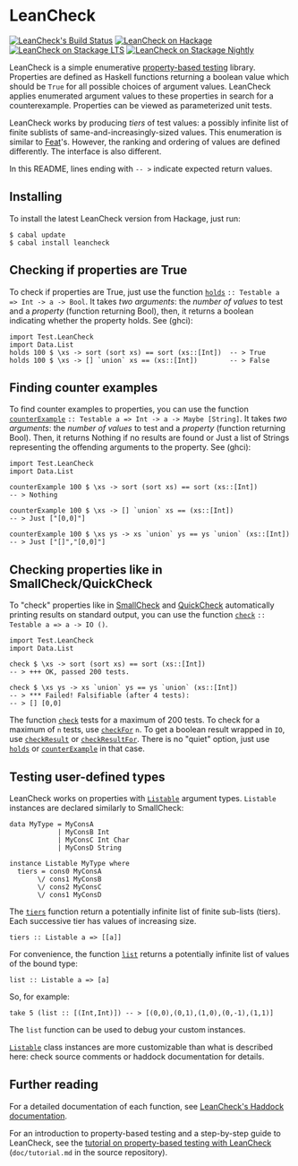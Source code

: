 LeanCheck
=========

[![LeanCheck's Build Status][build-status]][build-log]
[![LeanCheck on Hackage][hackage-version]][leancheck-on-hackage]
[![LeanCheck on Stackage LTS][stackage-lts-badge]][leancheck-on-stackage-lts]
[![LeanCheck on Stackage Nightly][stackage-nightly-badge]][leancheck-on-stackage-nightly]

LeanCheck is a simple enumerative [property-based testing] library.  Properties
are defined as Haskell functions returning a boolean value which should be
`True` for all possible choices of argument values.    LeanCheck applies
enumerated argument values to these properties in search for a counterexample.
Properties can be viewed as parameterized unit tests.

LeanCheck works by producing *tiers* of test values: a possibly infinite list
of finite sublists of same-and-increasingly-sized values.  This enumeration is
similar to [Feat]'s.  However, the ranking and ordering of values are defined
differently.  The interface is also different.

In this README, lines ending with `-- >` indicate expected return values.


Installing
----------

To install the latest LeanCheck version from Hackage, just run:

	$ cabal update
	$ cabal install leancheck


Checking if properties are True
-------------------------------

To check if properties are True,
just use the function [`holds`] `:: Testable a => Int -> a -> Bool`.
It takes _two arguments_:
the _number of values_ to test
and a _property_ (function returning Bool),
then, it returns a boolean indicating whether the property holds.
See (ghci):

	import Test.LeanCheck
	import Data.List
	holds 100 $ \xs -> sort (sort xs) == sort (xs::[Int])  -- > True
	holds 100 $ \xs -> [] `union` xs == (xs::[Int])        -- > False


Finding counter examples
------------------------

To find counter examples to properties,
you can use the function [`counterExample`] `:: Testable a => Int -> a -> Maybe [String]`.
It takes _two arguments_:
the _number of values_ to test
and a _property_ (function returning Bool).
Then, it returns Nothing if no results are found or Just a list of Strings
representing the offending arguments to the property.
See (ghci):

	import Test.LeanCheck
	import Data.List

	counterExample 100 $ \xs -> sort (sort xs) == sort (xs::[Int])
	-- > Nothing

	counterExample 100 $ \xs -> [] `union` xs == (xs::[Int])
	-- > Just ["[0,0]"]

	counterExample 100 $ \xs ys -> xs `union` ys == ys `union` (xs::[Int])
	-- > Just ["[]","[0,0]"]


Checking properties like in SmallCheck/QuickCheck
-------------------------------------------------

To "check" properties like in [SmallCheck] and [QuickCheck]
automatically printing results on standard output,
you can use the function [`check`] `:: Testable a => a -> IO ()`.

	import Test.LeanCheck
	import Data.List

	check $ \xs -> sort (sort xs) == sort (xs::[Int])
	-- > +++ OK, passed 200 tests.

	check $ \xs ys -> xs `union` ys == ys `union` (xs::[Int])
	-- > *** Failed! Falsifiable (after 4 tests):
	-- > [] [0,0]

The function [`check`] tests for a maximum of 200 tests.
To check for a maximum of `n` tests, use [`checkFor`] `n`.
To get a boolean result wrapped in `IO`, use [`checkResult`] or [`checkResultFor`].
There is no "quiet" option, just use [`holds`] or [`counterExample`] in that case.


Testing user-defined types
--------------------------

LeanCheck works on properties with [`Listable`] argument types.
`Listable` instances are declared similarly to SmallCheck:

	data MyType = MyConsA
	            | MyConsB Int
	            | MyConsC Int Char
	            | MyConsD String

	instance Listable MyType where
	  tiers = cons0 MyConsA
	       \/ cons1 MyConsB
	       \/ cons2 MyConsC
	       \/ cons1 MyConsD

The [`tiers`] function return a potentially infinite list of finite sub-lists
(tiers).  Each successive tier has values of increasing size.

	tiers :: Listable a => [[a]]

For convenience, the function [`list`] returns a potentially infinite list
of values of the bound type:

	list :: Listable a => [a]

So, for example:

	take 5 (list :: [(Int,Int)]) -- > [(0,0),(0,1),(1,0),(0,-1),(1,1)]

The `list` function can be used to debug your custom instances.

[`Listable`] class instances are more customizable than what is described here:
check source comments or haddock documentation for details.


Further reading
---------------

For a detailed documentation of each function, see
[LeanCheck's Haddock documentation].

For an introduction to property-based testing
and a step-by-step guide to LeanCheck, see the
[tutorial on property-based testing with LeanCheck]
\(`doc/tutorial.md` in the source repository).

[LeanCheck's Haddock documentation]: https://hackage.haskell.org/package/leancheck/docs/Test-LeanCheck.html
[tutorial on property-based testing with LeanCheck]: https://github.com/rudymatela/leancheck/blob/master/doc/tutorial.md

[`Listable`]:       https://hackage.haskell.org/package/leancheck/docs/Test-LeanCheck.html#t:Listable
[`holds`]:          https://hackage.haskell.org/package/leancheck/docs/Test-LeanCheck.html#v:holds
[`counterExample`]: https://hackage.haskell.org/package/leancheck/docs/Test-LeanCheck.html#v:counterExample
[`check`]:          https://hackage.haskell.org/package/leancheck/docs/Test-LeanCheck.html#v:check
[`checkFor`]:       https://hackage.haskell.org/package/leancheck/docs/Test-LeanCheck.html#v:checkFor
[`checkResult`]:    https://hackage.haskell.org/package/leancheck/docs/Test-LeanCheck.html#v:checkResult
[`checkResultFor`]: https://hackage.haskell.org/package/leancheck/docs/Test-LeanCheck.html#v:checkResultFor
[`tiers`]:          https://hackage.haskell.org/package/leancheck/docs/Test-LeanCheck.html#v:tiers
[`list`]:           https://hackage.haskell.org/package/leancheck/docs/Test-LeanCheck.html#v:list

[property-based testing]: https://github.com/rudymatela/leancheck/blob/master/doc/tutorial.md
[Feat]: https://hackage.haskell.org/package/testing-feat
[SmallCheck]: https://hackage.haskell.org/package/smallcheck
[QuickCheck]: https://hackage.haskell.org/package/QuickCheck

[build-status]: https://travis-ci.org/rudymatela/leancheck.svg?branch=master
[build-log]:    https://travis-ci.org/rudymatela/leancheck
[hackage-version]: https://img.shields.io/hackage/v/leancheck.svg
[leancheck-on-hackage]: https://hackage.haskell.org/package/leancheck
[stackage-lts-badge]:            http://stackage.org/package/leancheck/badge/lts
[stackage-nightly-badge]:        http://stackage.org/package/leancheck/badge/nightly
[leancheck-on-stackage]:         http://stackage.org/package/leancheck
[leancheck-on-stackage-lts]:     http://stackage.org/lts/package/leancheck
[leancheck-on-stackage-nightly]: http://stackage.org/nightly/package/leancheck
